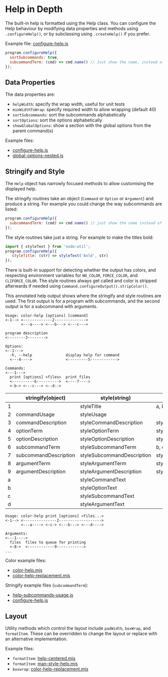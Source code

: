 # Help in Depth

The built-in help is formatted using the Help class.
You can configure the Help behaviour by modifying data properties and methods using `.configureHelp()`, or by subclassing using `.createHelp()` if you prefer.

Example file: [configure-help.js](../examples/configure-help.js)

```js
program.configureHelp({
  sortSubcommands: true,
  subcommandTerm: (cmd) => cmd.name() // Just show the name, instead of short usage.
});
```

## Data Properties

The data properties are:

- `helpWidth`: specify the wrap width, useful for unit tests
- `minWidthToWrap`: specify required width to allow wrapping (default 40)
- `sortSubcommands`: sort the subcommands alphabetically
- `sortOptions`: sort the options alphabetically
- `showGlobalOptions`: show a section with the global options from the parent command(s)

Example files:
- [configure-help.js](../examples/configure-help.js)
- [global-options-nested.js](../examples/global-options-nested.js)

## Stringify and Style

The `Help` object has narrowly focused methods to allow customising the displayed help.

The stringify routines take an object (`Command` or `Option` or `Argument`) and produce a string. For example you could change the way subcommands are listed:

```js
program.configureHelp({
  subcommandTerm: (cmd) => cmd.name() // just show the name instead of usage
});
```

The style routines take just a string. For example to make the titles bold:

```js
import { styleText } from 'node:util';
program.configureHelp({
   styleTitle: (str) => styleText('bold', str)
});
```

There is built-in support for detecting whether the output has colors, and respecting environment variables for `NO_COLOR`, `FORCE_COLOR`, and `CLIFORCE_COLOR`. The style routines always get called and color is stripped afterwards if needed using `Command.configureOutput().stripColor()`.

This annotated help output shows where the stringify and style routines are used. The first output is for a program with subcommands, and the second output is for a subcommand with arguments. 


```text
Usage: color-help [options] [command]
<-1--> <-------------2-------------->
       <---a----> <---b---> <---c--->

program description
<--------3-------->

Options:
<--1--->
  -h, --help               display help for command
  <---4---->               <---------5------------>

Commands:
<---1--->
  print [options] <files>  print files
  <----------6---------->  <----7---->
  <-b-> <---c---> <--d-->
```

|  | stringify(object) | style(string) | default style |
| - | - | - | - |
| 1 | | styleTitle | a, b, c, d |
| 2 | commandUsage | styleUsage | |
| 3 | commandDescription | styleCommandDescription | styleDescriptionText |
| 4 | optionTerm | styleOptionTerm | styleOptionText |
| 5 | optionDescription | styleOptionDescription | styleDescriptionText |
| 6 | subcommandTerm | styleSubcommandTerm | b, c, d |
| 7 | subcommandDescription | styleSubcommandDescription |  styleDescriptionText|
| 8 | argumentTerm | styleArgumentTerm | styleArgumentText |
| 9 | argumentDescription | styleArgumentDescription | styleDescriptionText |
| a | | styleCommandText | |
| b | | styleOptionText | |
| c | | styleSubcommandText | |
| d | | styleArgumentText | |

```text
Usage: color-help print [options] <files...>
<-1--> <---------------2------------------->
       <---a----> <-c-> <---b---> <---d---->

Arguments:
<---1---->
  files  files to queue for printing
  <-8->  <------------9------------>
...
```

Color example files:

- [color-help.mjs](../examples/color-help.mjs)
- [color-help-replacement.mjs](../examples/color-help-replacement.mjs)

Stringify example files (`subcommandTerm`):

- [help-subcommands-usage.js](../examples/help-subcommands-usage.js)
- [configure-help.js](../examples/configure-help.js)

## Layout

Utility methods which control the layout include `padWidth`, `boxWrap`, and `formatItem`. These can be overridden to change the layout or replace with an alternative implementation.

Example files:

- `formatItem`: [help-centered.mjs](../examples/help-centered.mjs)
- `formatItem`: [man-style-help.mjs](../examples/man-style-help.mjs)
- `boxwrap`: [color-help-replacement.mjs](../examples/color-help-replacement.mjs)

